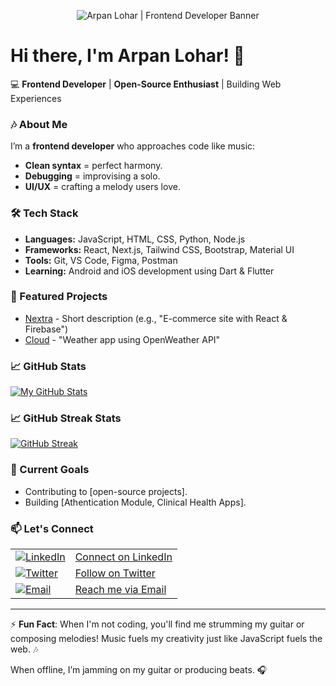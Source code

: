 <p align="center">
  <img 
    src="https://capsule-render.vercel.app/api?type=waving&height=300&color=gradient&text=Arpan%20Lohar&fontSize=70&fontAlign=50&fontAlignY=40&desc=Frontend%20Developer%20%7C%20Open%20Source%20Enthusiast%20%7C%20Learning%20Flutter&descSize=20&animation=twinkling"
    alt="Arpan Lohar | Frontend Developer Banner"
    style="max-width: 100%; height: auto;"
  />
</p>


# Hi there, I'm Arpan Lohar! 👋

💻 **Frontend Developer** | **Open-Source Enthusiast** | Building Web Experiences  

### 🎶 About Me  
I’m a **frontend developer** who approaches code like music:  
- **Clean syntax** = perfect harmony.  
- **Debugging** = improvising a solo.  
- **UI/UX** = crafting a melody users love.  

### 🛠️ Tech Stack  
- **Languages:** JavaScript, HTML, CSS, Python, Node.js
- **Frameworks:** React, Next.js, Tailwind CSS, Bootstrap, Material UI
- **Tools:** Git, VS Code, Figma, Postman
- **Learning:** Android and iOS development using Dart & Flutter

### 🚀 Featured Projects  
- [Nextra](https://github.com/yourusername/repo) - Short description (e.g., "E-commerce site with React & Firebase")  
- [Cloud](https://github.com/yourusername/repo) - "Weather app using OpenWeather API"  

### 📈 GitHub Stats  
[![My GitHub Stats](https://github-readme-stats.vercel.app/api?username=devarpanlohar&show_icons=true&theme=radical)](https://github.com/devarpanlohar)

### 📈 GitHub Streak Stats
[![GitHub Streak](https://github-readme-streak-stats.herokuapp.com?user=devarpanlohar&theme=blueberry)](https://git.io/streak-stats)

### 🌱 Current Goals  
- Contributing to [open-source projects].  
- Building [Athentication Module, Clinical Health Apps].

### 📫 Let's Connect  

<table align="center">
  <tr>
    <td><a href="https://www.linkedin.com/in/yourprofile"><img src="https://img.icons8.com/fluency/28/linkedin.png" alt="LinkedIn"/></a></td>
    <td><a href="https://www.linkedin.com/in/yourprofile">Connect on LinkedIn</a></td>
  </tr>
  <tr>
    <td><a href="https://twitter.com/yourhandle"><img src="https://img.icons8.com/ios-filled/28/twitterx--v1.png" alt="Twitter"/></a></td>
    <td><a href="https://twitter.com/yourhandle">Follow on Twitter</a></td>
  </tr>
  <tr>
    <td><a href="mailto:devarpanlohar@gmail.com"><img src="https://img.icons8.com/emoji/48/e-mail.png" alt="Email"/></a></td>
    <td><a href="mailto:devarpanlohar@gmail.com">Reach me via Email</a></td>
  </tr>
</table>

---

⚡ **Fun Fact**: When I'm not coding, you'll find me strumming my guitar or composing melodies! Music fuels my creativity just like JavaScript fuels the web. 🎶

When offline, I’m jamming on my guitar or producing beats. 🎧  
